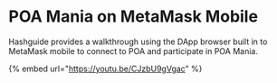 # POA Mania on MetaMask Mobile

Hashguide provides a walkthrough using the DApp browser built in to MetaMask mobile to connect to POA and participate in POA Mania.

{% embed url="https://youtu.be/CJzbU9gVgac" %}



